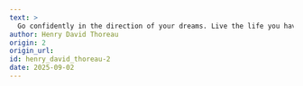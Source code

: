```yaml
---
text: >
  Go confidently in the direction of your dreams. Live the life you have imagined.
author: Henry David Thoreau
origin: 2
origin_url:
id: henry_david_thoreau-2
date: 2025-09-02 
---
```

